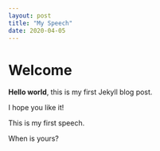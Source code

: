 ```yaml
---
layout: post
title: "My Speech"
date: 2020-04-05
---
```


# Welcome

**Hello world**, this is my first Jekyll blog post.

I hope you like it!

This is my first speech.

When is yours?

